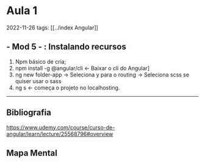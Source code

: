 # Aula 1
2022-11-26
tags: [[../index Angular]]

## - Mod 5 - : Instalando recursos

1. Npm básico de cria;
2. npm install -g @angular/cli ← Baixar o cli do Angular]
3. ng new folder-app → Seleciona y para o routing → Seleciona scss se quiser usar o sass
4. ng s ← começa o projeto no localhosting.

-----------------------------------------------
## Bibliografia

https://www.udemy.com/course/curso-de-angular/learn/lecture/25568796#overview

## Mapa Mental